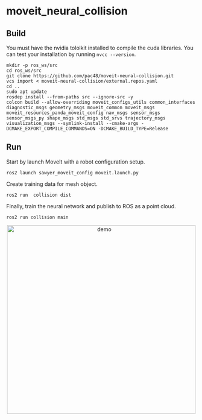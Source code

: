 # moveit_neural_collision
## Build 
You must have the nvidia tololkit installed to compile the cuda libraries. You can test your installation by running `nvcc --version`. 

```
mkdir -p ros_ws/src
cd ros_ws/src
git clone https://github.com/pac48/moveit-neural-collision.git  
vcs import < moveit-neural-collision/external.repos.yaml
cd ..
sudo apt update
rosdep install --from-paths src --ignore-src -y
colcon build --allow-overriding moveit_configs_utils common_interfaces diagnostic_msgs geometry_msgs moveit_common moveit_msgs moveit_resources_panda_moveit_config nav_msgs sensor_msgs sensor_msgs_py shape_msgs std_msgs std_srvs trajectory_msgs visualization_msgs --symlink-install --cmake-args -DCMAKE_EXPORT_COMPILE_COMMANDS=ON -DCMAKE_BUILD_TYPE=Release

```

## Run
Start by launch MoveIt with a robot configuration setup. 

`ros2 launch sawyer_moveit_config moveit.launch.py`

Create training data for mesh object.

`ros2 run  collision dist`

Finally, train the neural network and publish to ROS as a point cloud.

`ros2 run collision main`


<p align="center">
  <img src="demo.gif" width="500" title="demo">
</p>
